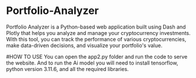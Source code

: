 # Portfolio-Analyzer
Portfolio Analyzer is a Python-based web application built using Dash and Plotly that helps you analyze and manage your cryptocurrency investments. With this tool, you can track the performance of various cryptocurrencies, make data-driven decisions, and visualize your portfolio's value.

#HOW TO USE
You can open the app2.py folder and run the code to serve the website. And to run the Ai model you will need to install tensorflow, python version 3.11.6, and all the required libraries. 
